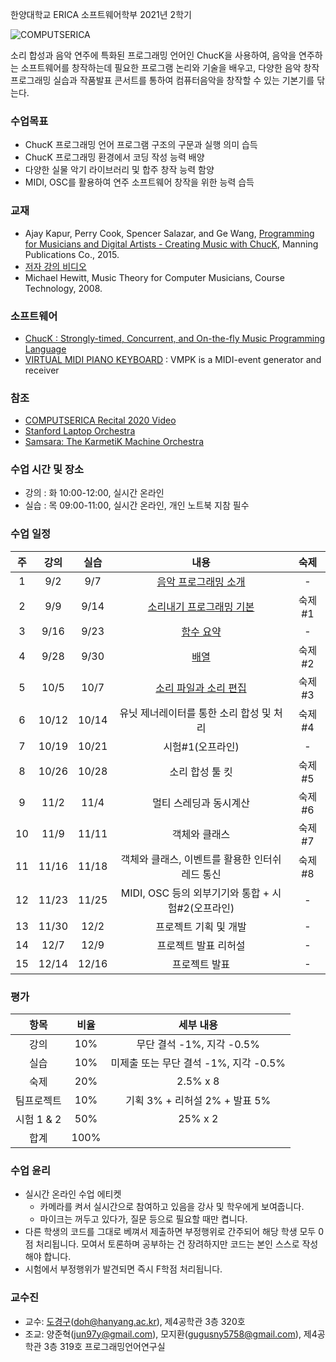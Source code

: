 한양대학교 ERICA 소프트웨어학부 2021년 2학기

![COMPUTSERICA](https://i.imgur.com/3A8uLLH.png)

소리 합성과 음악 연주에 특화된 프로그래밍 언어인 ChucK을 사용하여, 음악을 연주하는 소프트웨어를 창작하는데 필요한 프로그램 논리와 기술을 배우고, 다양한 음악 창작 프로그래밍 실습과 작품발표 콘서트를 통하여 컴퓨터음악을 창작할 수 있는 기본기를 닦는다.

### 수업목표

-	ChucK 프로그래밍 언어 프로그램 구조의 구문과 실행 의미 습득
-	ChucK 프로그래밍 환경에서 코딩 작성 능력 배양
-	다양한 실물 악기 라이브러리 및 합주 창작 능력 함양
-	MIDI, OSC를 활용하여 연주 소프트웨어 창작을 위한 능력 습득

### 교재

-	Ajay Kapur, Perry Cook, Spencer Salazar, and Ge Wang, [Programming for Musicians and Digital Artists - Creating Music with ChucK](https://www.manning.com/books/programming-for-musicians-and-digital-artists), Manning Publications Co., 2015.
-	[저자 강의 비디오](https://www.kadenze.com/courses/introduction-to-programming-for-musicians-and-digital-artists/info)
-	Michael Hewitt, Music Theory for Computer Musicians, Course Technology, 2008.

### 소프트웨어

-	[ChucK : Strongly-timed, Concurrent, and On-the-fly Music Programming Language](https://chuck.cs.princeton.edu/)
-	[VIRTUAL MIDI PIANO KEYBOARD](http://vmpk.sourceforge.net/) : VMPK is a MIDI-event generator and receiver

### 참조

-   [COMPUTSERICA Recital 2020 Video](https://youtu.be/Z_QCXaJ7Z0E)
-	[Stanford Laptop Orchestra](http://slork.stanford.edu/)
-	[Samsara: The KarmetiK Machine Orchestra](https://www.facebook.com/karmetik/videos/10153588268247091/)

### 수업 시간 및 장소

-	강의 : 화 10:00-12:00, 실시간 온라인 
-	실습 : 목 09:00-11:00, 실시간 온라인, 개인 노트북 지참 필수

### 수업 일정

| 주 | 강의 | 실습 | 내용 | 숙제 |
|:--:|:--:|:--:|:--:|:--:|
| 1  | 9/2 | 9/7 | [음악 프로그래밍 소개](notes/notes01.md)  | \- |
| 2  | 9/9 | 9/14 | [소리내기 프로그래밍 기본](notes/notes02.md) | 숙제#1 |
| 3  | 9/16 | 9/23 | [함수 요약](notes/notes03.md) | \- |
| 4  | 9/28 | 9/30 | [배열](notes/notes04.md) | 숙제#2 |
| 5  | 10/5 | 10/7 | [소리 파일과 소리 편집](notes/notes05.md) | 숙제#3 |
| 6  | 10/12 | 10/14 | 유닛 제너레이터를 통한 소리 합성 및 처리 | 숙제#4 |
| 7  | 10/19 | 10/21 | 시험#1(오프라인) | \- |
| 8  | 10/26 | 10/28 | 소리 합성 툴 킷 | 숙제#5 |
| 9  | 11/2 | 11/4 | 멀티 스레딩과 동시계산 | 숙제#6 |
| 10 | 11/9 | 11/11 | 객체와 클래스 | 숙제#7 |
| 11 | 11/16 | 11/18 | 객체와 클래스, 이벤트를 활용한 인터쉬레드 통신 | 숙제#8 |
| 12 | 11/23 | 11/25 | MIDI, OSC 등의 외부기기와 통합 + 시험#2(오프라인) | \- |
| 13 | 11/30 | 12/2 | 프로젝트 기획 및 개발 | \- |
| 14 | 12/7 | 12/9 | 프로젝트 발표 리허설 | \- |
| 15 | 12/14 | 12/16 | 프로젝트 발표 | \- |


### 평가

| 항목 | 비율 | 세부 내용 |
|:---:|:---:|:---:|
| 강의 | 10% | 무단 결석 -1%, 지각 -0.5% |
| 실습 | 10% | 미제출 또는 무단 결석 -1%, 지각 -0.5% |
| 숙제 | 20% | 2.5% x 8 |
| 팀프로젝트 | 10% | 기획 3% + 리허설 2% + 발표 5% |
| 시험 1 & 2 | 50% | 25% x 2 |
| 합계 | 100% |  |

### 수업 윤리

- 실시간 온라인 수업 에티켓 
  - 카메라를 켜서 실시간으로 참여하고 있음을 강사 및 학우에게 보여줍니다.
  - 마이크는 꺼두고 있다가, 질문 등으로 필요할 때만 켭니다.
- 다른 학생의 코드를 그대로 베껴서 제출하면 부정행위로 간주되어 해당 학생 모두 0점 처리됩니다. 모여서 토론하며 공부하는 건 장려하지만 코드는 본인 스스로 작성해야 합니다.
- 시험에서 부정행위가 발견되면 즉시 F학점 처리됩니다.

### 교수진

- 교수: [도경구](http://doggzone.github.io/home)(doh@hanyang.ac.kr), 제4공학관 3층 320호
- 조교: 양준혁(jun97y@gmail.com), 모지환(gugusny5758@gmail.com), 제4공학관 3층 319호 프로그래밍언어연구실

